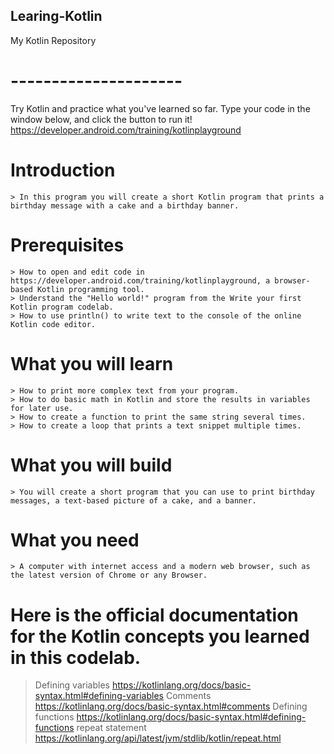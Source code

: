 ## Learing-Kotlin
My Kotlin Repository
# ---------------------
Try Kotlin and practice what you've learned so far. Type your code in the window below, and click the button to run it!
https://developer.android.com/training/kotlinplayground

# Introduction

    > In this program you will create a short Kotlin program that prints a birthday message with a cake and a birthday banner.

# Prerequisites

    > How to open and edit code in https://developer.android.com/training/kotlinplayground, a browser-based Kotlin programming tool.
    > Understand the "Hello world!" program from the Write your first Kotlin program codelab.
    > How to use println() to write text to the console of the online Kotlin code editor.

# What you will learn

    > How to print more complex text from your program.
    > How to do basic math in Kotlin and store the results in variables for later use.
    > How to create a function to print the same string several times.
    > How to create a loop that prints a text snippet multiple times.

# What you will build

    > You will create a short program that you can use to print birthday messages, a text-based picture of a cake, and a banner.

# What you need

    > A computer with internet access and a modern web browser, such as the latest version of Chrome or any Browser.
   
# Here is the official documentation for the Kotlin concepts you learned in this codelab.
    
   > Defining variables
      https://kotlinlang.org/docs/basic-syntax.html#defining-variables
   > Comments
      https://kotlinlang.org/docs/basic-syntax.html#comments
   > Defining functions
      https://kotlinlang.org/docs/basic-syntax.html#defining-functions
   > repeat statement
      https://kotlinlang.org/api/latest/jvm/stdlib/kotlin/repeat.html
